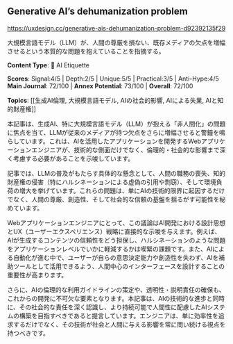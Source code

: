 ## Generative AI’s dehumanization problem

https://uxdesign.cc/generative-ais-dehumanization-problem-d92392135f29

大規模言語モデル（LLM）が、人間の尊厳を損ない、既存メディアの欠点を増幅させるという本質的な問題を抱えていることを指摘する。

**Content Type**: 🤝 AI Etiquette

**Scores**: Signal:4/5 | Depth:2/5 | Unique:5/5 | Practical:3/5 | Anti-Hype:4/5
**Main Journal**: 72/100 | **Annex Potential**: 73/100 | **Overall**: 72/100

**Topics**: [[生成AI倫理, 大規模言語モデル, AIの社会的影響, AIによる失業, AIと知的財産権]]

本記事は、生成AI、特に大規模言語モデル（LLM）が抱える「非人間化」の問題に焦点を当て、LLMが従来のメディアが持つ欠点をさらに増幅させると警鐘を鳴らしています。これは、AIを活用したアプリケーションを開発するWebアプリケーションエンジニアが、技術的な側面だけでなく、倫理的・社会的な影響まで深く考慮する必要があることを示唆しています。

記事では、LLMの普及がもたらす具体的な懸念として、人間の職務の喪失、知的財産権の侵害（特にハルシネーションによる虚偽の引用や剽窃）、そして環境負荷の増大を挙げています。これらの問題は、単にAIの技術的限界に起因するだけでなく、人間の尊厳、創造性、そして社会的な信頼の基盤を揺るがす可能性を秘めています。

Webアプリケーションエンジニアにとって、この議論はAI開発における設計思想とUX（ユーザーエクスペリエンス）戦略に直接的な示唆を与えます。例えば、AIが生成するコンテンツの信頼性をどう担保し、ハルシネーションのような問題をアプリケーションレベルでいかに軽減するかは喫緊の課題です。また、AIによる自動化が進む中で、ユーザーが自らの意思決定能力や創造性を失わず、AIを補助ツールとして活用できるよう、人間中心のインターフェースを設計することの重要性が高まります。

さらに、AIの倫理的な利用ガイドラインの策定や、透明性・説明責任の確保も、これからの開発に不可欠な要素となります。本記事は、AIの技術的な進歩と同時に、その社会的な責任を深く認識し、より持続可能で人間性に配慮したAIシステムの構築を目指すべきであると提言しています。エンジニアは、単に効率性を追求するだけでなく、その技術が社会と人間に与える影響を常に問い続ける視点を持つべきです。